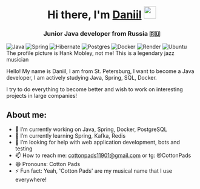 <h1 align="center">Hi there, I'm <a href="https://daniilshat.ru/" target="_blank">Daniil</a> 
<img src="https://github.com/blackcater/blackcater/raw/main/images/Hi.gif" height="32"/></h1>
<h3 align="center">Junior Java developer from Russia 🇷🇺</h3>

![Java](https://img.shields.io/badge/java-%23ED8B00.svg?style=for-the-badge&logo=openjdk&logoColor=white)
![Spring](https://img.shields.io/badge/spring-%236DB33F.svg?style=for-the-badge&logo=spring&logoColor=white)
![Hibernate](https://img.shields.io/badge/Hibernate-59666C?style=for-the-badge&logo=Hibernate&logoColor=white)
![Postgres](https://img.shields.io/badge/postgres-%23316192.svg?style=for-the-badge&logo=postgresql&logoColor=white)
![Docker](https://img.shields.io/badge/docker-%230db7ed.svg?style=for-the-badge&logo=docker&logoColor=white)
![Render](https://img.shields.io/badge/Render-%46E3B7.svg?style=for-the-badge&logo=render&logoColor=white)
![Ubuntu](https://img.shields.io/badge/Ubuntu-E95420?style=for-the-badge&logo=ubuntu&logoColor=white)
The profile picture is Hank Mobley, not me! This is a legendary jazz musician

Hello! My name is Daniil, I am from St. Petersburg, I want to become 
a Java developer, I am actively studying Java, Spring, SQL, Docker.

I try to do everything to become better and wish to work on interesting projects in large companies!

## About me:

- 🔭 I’m currently working on Java, Spring, Docker, PostgreSQL
- 🌱 I’m currently learning Spring, Kafka, Redis
- 🤔 I’m looking for help with web application development, bots and testing
- 📫 How to reach me: cottonpads11901@gmail.com or tg: @CottonPads
- 😄 Pronouns: Cotton Pads
- ⚡ Fun fact: Yeah, 'Cotton Pads' are my musical name that I use everywhere!

